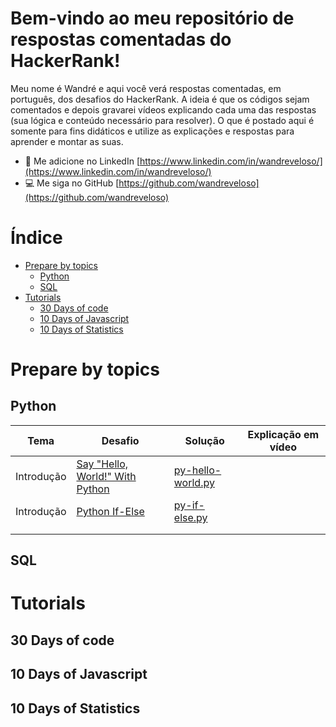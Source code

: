 <!---
Editor de markdown: https://stackedit.io/
Modelo: https://github.com/Java-aid/Hackerrank-Solutions/blob/master/README.md
 --->
# Bem-vindo ao meu repositório de respostas comentadas do HackerRank!

Meu nome é Wandré e aqui você verá respostas comentadas, em português, dos desafios do HackerRank.
A ideia é que os códigos sejam comentados e depois gravarei vídeos explicando cada uma das respostas (sua lógica e conteúdo necessário para resolver).
O que é postado aqui é somente para fins didáticos e utilize as explicações e respostas para aprender e montar as suas.
- 📄 Me adicione no LinkedIn [https://www.linkedin.com/in/wandreveloso/](https://www.linkedin.com/in/wandreveloso/)
- 💻 Me siga no GitHub [https://github.com/wandreveloso](https://github.com/wandreveloso)


# Índice

 - [Prepare by topics](https://github.com/wandreveloso/HackerRank/edit/main/README.md#prepare-by-topics)
	 - [Python](https://github.com/wandreveloso/HackerRank/edit/main/README.md#python)
	 - [SQL](https://github.com/wandreveloso/HackerRank/edit/main/README.md#sql)
 - [Tutorials](https://github.com/wandreveloso/HackerRank/edit/main/README.md#tutorials)
	 - [30 Days of code](https://github.com/wandreveloso/HackerRank/edit/main/README.md#30-days-of-code)
	 - [10 Days of Javascript](https://github.com/wandreveloso/HackerRank/edit/main/README.md#10-days-of-javascript)
	 - [10 Days of Statistics](https://github.com/wandreveloso/HackerRank/edit/main/README.md#10-days-of-statistics)

# Prepare by topics

## Python
| Tema | Desafio | Solução | Explicação em vídeo |
|--|--|--|--|
|Introdução|[Say "Hello, World!" With Python](https://www.hackerrank.com/challenges/py-hello-world?isFullScreen=true)|[py-hello-world.py](https://github.com/wandreveloso/HackerRank/blob/main/py-hello-world.py)||
|Introdução|[Python If-Else](https://www.hackerrank.com/challenges/py-if-else)|[py-if-else.py](https://github.com/wandreveloso/HackerRank/blob/main/py-if-else.py)|  |
|  |  |  |  |
|  |  |  |  |


## SQL


# Tutorials

## 30 Days of code

## 10 Days of Javascript

## 10 Days of Statistics

